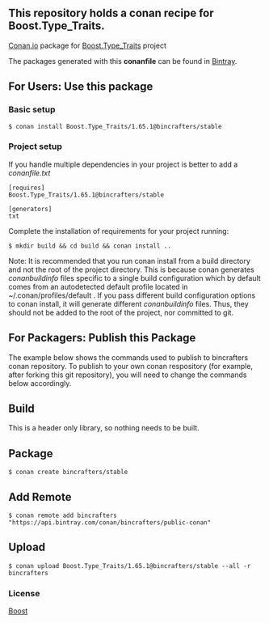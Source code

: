 ## This repository holds a conan recipe for Boost.Type_Traits.

[Conan.io](https://conan.io) package for [Boost.Type_Traits](https://github.com/Boostorg/Type_Traits) project

The packages generated with this **conanfile** can be found in [Bintray](https://bintray.com/bincrafters/public-conan/Boost.Type_Traits%3Abincrafters).

## For Users: Use this package

### Basic setup

    $ conan install Boost.Type_Traits/1.65.1@bincrafters/stable

### Project setup

If you handle multiple dependencies in your project is better to add a *conanfile.txt*

    [requires]
    Boost.Type_Traits/1.65.1@bincrafters/stable

    [generators]
    txt

Complete the installation of requirements for your project running:

    $ mkdir build && cd build && conan install ..
	
Note: It is recommended that you run conan install from a build directory and not the root of the project directory.  This is because conan generates *conanbuildinfo* files specific to a single build configuration which by default comes from an autodetected default profile located in ~/.conan/profiles/default .  If you pass different build configuration options to conan install, it will generate different *conanbuildinfo* files.  Thus, they should not be added to the root of the project, nor committed to git. 

## For Packagers: Publish this Package

The example below shows the commands used to publish to bincrafters conan repository. To publish to your own conan respository (for example, after forking this git repository), you will need to change the commands below accordingly. 

## Build  

This is a header only library, so nothing needs to be built.

## Package 

    $ conan create bincrafters/stable
	
## Add Remote

	$ conan remote add bincrafters "https://api.bintray.com/conan/bincrafters/public-conan"

## Upload

    $ conan upload Boost.Type_Traits/1.65.1@bincrafters/stable --all -r bincrafters

### License
[Boost](www.boost.org/LICENSE_1_0.txt)
